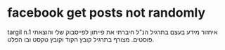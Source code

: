 # facebook get posts not randomly
targil n.1
איחזור מידע
בעצם בתרגיל הנ"ל חיברתי את פייתון לפייסבוק שלי והוצאתי פוסטים.
מצורף בתרגיל קובץ הקוד וקובץ טקסט ובו הפלט.
